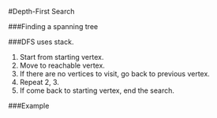 #Depth-First Search

###Finding a spanning tree

###DFS uses stack.

1. Start from starting vertex.
2. Move to reachable vertex.
3. If there are no vertices to visit, go back to previous vertex.
4. Repeat 2, 3.
5. If come back to starting vertex, end the search.

###Example

